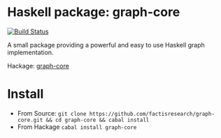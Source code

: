 Haskell package: graph-core
=====

[![Build Status](https://travis-ci.org/factisresearch/graph-core.svg)](https://travis-ci.org/factisresearch/graph-core)

A small package providing a powerful and easy to use Haskell graph implementation.

Hackage: [graph-core](https://hackage.haskell.org/package/graph-core)

# Install

* From Source: `git clone https://github.com/factisresearch/graph-core.git
  && cd graph-core && cabal install`
* From Hackage `cabal install graph-core`
